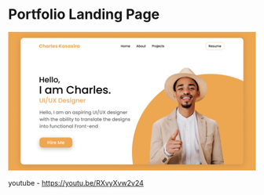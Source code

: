 # Portfolio Landing Page

![landing-page](./landing-page-reactjs-tailwindcss.png)

youtube - https://youtu.be/RXvyXvw2v24